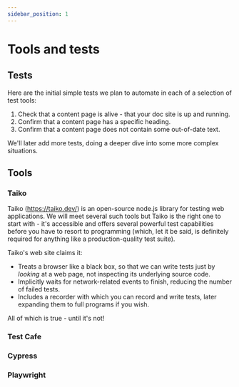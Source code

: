```yaml
---
sidebar_position: 1
---
```


# Tools and tests

## Tests
Here are the initial simple tests we plan to automate in each of a selection of test tools:

1. Check that a content page is alive - that your doc site is up and running.
2. Confirm that a content page has a specific heading.
3. Confirm that a content page does not contain some out-of-date text.

We'll later add more tests, doing a deeper dive into some more complex situations.

## Tools

### Taiko

Taiko (https://taiko.dev/) is an open-source node.js library for testing web applications. We will meet several such tools but Taiko is the right one to start with - it's accessible and offers several powerful test capabilities before you have to resort to programming (which, let it be said, is definitely required for anything like a production-quality test suite).

Taiko's web site claims it:

* Treats a browser like a black box, so that we can write tests just by *looking* at a web page, not inspecting its underlying source code.
* Implicitly waits for network-related events to finish, reducing the number of failed tests.
* Includes a recorder with which you can record and write tests, later expanding them to full programs if you wish.

All of which is true - until it's not!

### Test Cafe

### Cypress

### Playwright




